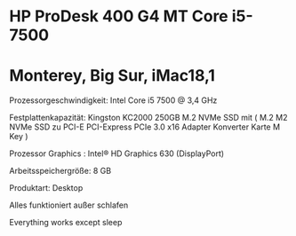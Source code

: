 # HP ProDesk 400 G4 MT Core i5-7500

# Monterey, Big Sur,  iMac18,1

Prozessorgeschwindigkeit: Intel Core i5	7500 @ 3,4 GHz

Festplattenkapazität: Kingston KC2000 250GB M.2 NVMe SSD mit ( M.2 M2 NVMe SSD zu PCI-E PCI-Express PCIe 3.0 x16 Adapter Konverter Karte M Key )


Prozessor Graphics : Intel® HD Graphics 630 (DisplayPort)

Arbeitsspeichergröße:	8 GB	

Produktart: Desktop

Alles funktioniert außer schlafen

Everything works except sleep
